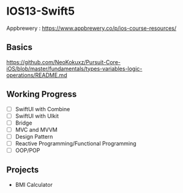 # IOS13-Swift5
Appbrewery : https://www.appbrewery.co/p/ios-course-resources/

## Basics
https://github.com/NeoKokuxz/Pursuit-Core-iOS/blob/master/fundamentals/types-variables-logic-operations/README.md

## Working Progress
- [ ] SwiftUI with Combine 
- [ ] SwiftUI with UIkit
- [ ] Bridge 
- [ ] MVC and MVVM
- [ ] Design Pattern 
- [ ] Reactive Programming/Functional Programming
- [ ] OOP/POP

## Projects 
- BMI Calculator
